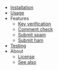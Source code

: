 - [Installation](installation.md)
- [Usage](usage.md)
- Features
	- [Key verification](features/key_verification.md)
	- [Comment check](features/comment_check.md)
	- [Submit spam](features/submit_spam.md)
	- [Submit ham](features/submit_ham.md)
- [Testing](testing.md)
- About
	- [License](about/license.md)
	- [See also](about/see_also.md)
